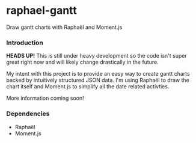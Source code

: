 raphael-gantt
=============

Draw gantt charts with Raphaël and Moment.js

### Introduction
**HEADS UP!** This is still under heavy development so the code isn't super great right now and will likely change drastically in the future.

My intent with this project is to provide an easy way to create gantt charts backed by intuitively structured JSON data.
I'm using Raphaël to draw the chart itself and Moment.js to simplify all the date related activties.

More information coming soon!

### Dependencies
* Raphaël
* Moment.js